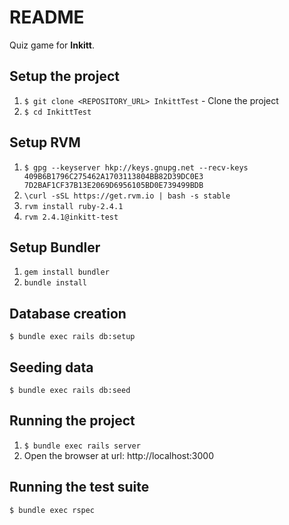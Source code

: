 # README

Quiz game for **Inkitt**.

## Setup the project

1. `$ git clone <REPOSITORY_URL> InkittTest` - Clone the project
2. `$ cd InkittTest`

## Setup RVM

1. `$ gpg --keyserver hkp://keys.gnupg.net --recv-keys 409B6B1796C275462A1703113804BB82D39DC0E3 7D2BAF1CF37B13E2069D6956105BD0E739499BDB`
2. `\curl -sSL https://get.rvm.io | bash -s stable`
3. `rvm install ruby-2.4.1`
3. `rvm 2.4.1@inkitt-test`

## Setup Bundler

1. `gem install bundler`
2. `bundle install`

## Database creation
`$ bundle exec rails db:setup`

## Seeding data
`$ bundle exec rails db:seed`

## Running the project
1. `$ bundle exec rails server`
2. Open the browser at url: http://localhost:3000

## Running the test suite
  `$ bundle exec rspec`
